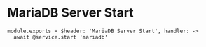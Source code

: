 
# MariaDB Server Start

    module.exports = $header: 'MariaDB Server Start', handler: ->
      await @service.start 'mariadb'
